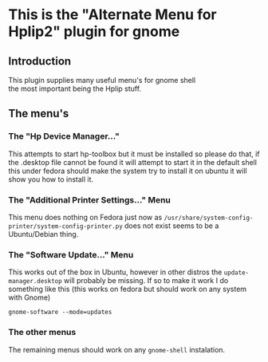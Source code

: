 This is the "Alternate Menu for Hplip2" plugin for gnome
========================================================

## Introduction

This plugin supplies many useful menu's for gnome shell  
the most important being the Hplip stuff.

## The menu's

### The "Hp Device Manager..."

This attempts to start hp-toolbox but it must be installed so please do that, if the .desktop file cannot be found it will attempt to start it in the default shell this under fedora should make the system try to install it on ubuntu it will show you how to install it.


### The "Additional Printer Settings..." Menu


This menu does nothing on Fedora just now as `/usr/share/system-config-printer/system-config-printer.py` does not exist seems to be a Ubuntu/Debian thing.


### The "Software Update..." Menu


This works out of the box in Ubuntu, however in other distros the `update-manager.desktop` will probably be missing. If so to make it work I do something like this (this works on fedora but should work on any system with Gnome)

```
gnome-software --mode=updates
```

### The other menus

The remaining menus should work on any `gnome-shell` instalation.
